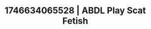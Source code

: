 ---
categories:
- Sensual cosplay
- Cosmic sensuality
- AI-generated
- Erotic curves
- Erotic focus
- E-girl erotica
- ASMR
- Cosplay
image: /assets/images/1746634065528.jpg
layout: post
seo:
  description: Featured content with artistic ABDL Play, Scat Fetish. HD images available.
  keywords: ABDL Play, Scat Fetish
  og_image: /assets/images/1746634065528.jpg
  schema_type: VisualArtwork
tags:
- ABDL Play
- '#1746634065528'
- Scat Fetish
title: 1746634065528 | ABDL Play Scat Fetish
---